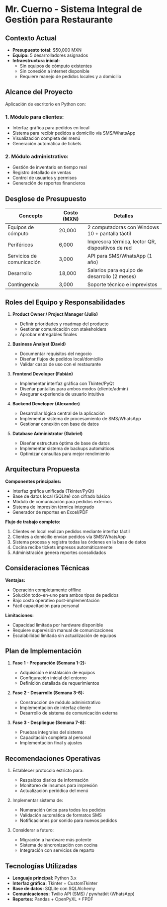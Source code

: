 # Mr. Cuerno - Sistema Integral de Gestión para Restaurante

## Contexto Actual

- **Presupuesto total:** $50,000 MXN  
- **Equipo:** 5 desarrolladores asignados  
- **Infraestructura inicial:**
  - Sin equipos de cómputo existentes
  - Sin conexión a internet disponible
  - Requiere manejo de pedidos locales y a domicilio

## Alcance del Proyecto

Aplicación de escritorio en Python con:

### 1. Módulo para clientes:
- Interfaz gráfica para pedidos en local
- Sistema para recibir pedidos a domicilio vía SMS/WhatsApp
- Visualización completa del menú
- Generación automática de tickets

### 2. Módulo administrativo:
- Gestión de inventario en tiempo real
- Registro detallado de ventas
- Control de usuarios y permisos
- Generación de reportes financieros

## Desglose de Presupuesto

| Concepto               | Costo (MXN) | Detalles                                                 |
|------------------------|-------------|----------------------------------------------------------|
| Equipos de cómputo     | 20,000      | 2 computadoras con Windows 10 + pantalla táctil         |
| Periféricos            | 6,000       | Impresora térmica, lector QR, dispositivos de red       |
| Servicios de comunicación | 3,000   | API para SMS/WhatsApp (1 año)                           |
| Desarrollo             | 18,000      | Salarios para equipo de desarrollo (2 meses)            |
| Contingencia           | 3,000       | Soporte técnico e imprevistos                           |

## Roles del Equipo y Responsabilidades

1. **Product Owner / Project Manager (Julio)**
   - Definir prioridades y roadmap del producto
   - Gestionar comunicación con stakeholders
   - Aprobar entregables finales

2. **Business Analyst (David)**
   - Documentar requisitos del negocio
   - Diseñar flujos de pedidos local/domicilio
   - Validar casos de uso con el restaurante

3. **Frontend Developer (Fabián)**
   - Implementar interfaz gráfica con Tkinter/PyQt
   - Diseñar pantallas para ambos modos (cliente/admin)
   - Asegurar experiencia de usuario intuitiva

4. **Backend Developer (Alexander)**
   - Desarrollar lógica central de la aplicación
   - Implementar sistema de procesamiento de SMS/WhatsApp
   - Gestionar conexión con base de datos

5. **Database Administrator (Gabriel)**
   - Diseñar estructura óptima de base de datos
   - Implementar sistema de backups automáticos
   - Optimizar consultas para mejor rendimiento

## Arquitectura Propuesta

**Componentes principales:**

- Interfaz gráfica unificada (Tkinter/PyQt)
- Base de datos local (SQLite) con cifrado básico
- Módulo de comunicación para pedidos externos
- Sistema de impresión térmica integrado
- Generador de reportes en Excel/PDF

**Flujo de trabajo completo:**

1. Clientes en local realizan pedidos mediante interfaz táctil
2. Clientes a domicilio envían pedidos vía SMS/WhatsApp
3. Sistema procesa y registra todas las órdenes en la base de datos
4. Cocina recibe tickets impresos automáticamente
5. Administración genera reportes consolidados

## Consideraciones Técnicas

**Ventajas:**

- Operación completamente offline
- Solución todo-en-uno para ambos tipos de pedidos
- Bajo costo operativo post-implementación
- Fácil capacitación para personal

**Limitaciones:**

- Capacidad limitada por hardware disponible
- Requiere supervisión manual de comunicaciones
- Escalabilidad limitada sin actualización de equipos

## Plan de Implementación

1. **Fase 1 - Preparación (Semana 1-2):**
   - Adquisición e instalación de equipos
   - Configuración inicial del entorno
   - Definición detallada de requerimientos

2. **Fase 2 - Desarrollo (Semana 3-6):**
   - Construcción de módulo administrativo
   - Implementación de interfaz cliente
   - Desarrollo de sistema de comunicación externa

3. **Fase 3 - Despliegue (Semana 7-8):**
   - Pruebas integrales del sistema
   - Capacitación completa al personal
   - Implementación final y ajustes

## Recomendaciones Operativas

1. Establecer protocolo estricto para:
   - Respaldos diarios de información
   - Monitoreo de insumos para impresión
   - Actualización periódica del menú

2. Implementar sistema de:
   - Numeración única para todos los pedidos
   - Validación automática de formatos SMS
   - Notificaciones por sonido para nuevos pedidos

3. Considerar a futuro:
   - Migración a hardware más potente
   - Sistema de sincronización con cocina
   - Integración con servicios de reparto

## Tecnologías Utilizadas

- **Lenguaje principal:** Python 3.x
- **Interfaz gráfica:** Tkinter + CustomTkinter
- **Base de datos:** SQLite con SQLAlchemy
- **Comunicaciones:** Twilio API (SMS) / pywhatkit (WhatsApp)
- **Reportes:** Pandas + OpenPyXL + FPDF
